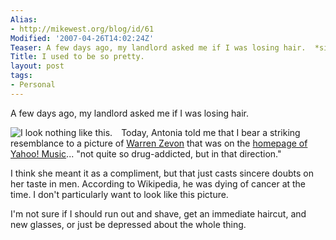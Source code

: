 ```yaml
---
Alias:
- http://mikewest.org/blog/id/61
Modified: '2007-04-26T14:02:24Z'
Teaser: A few days ago, my landlord asked me if I was losing hair.  *sigh*
Title: I used to be so pretty.
layout: post
tags:
- Personal
---
```

A few days ago, my landlord asked me if I was losing hair.

<img src='/images/3.jpg' alt='I look nothing like this.' style='float:left; margin-right:1em;' />

Today, Antonia told me that I bear a striking resemblance to a picture of  [Warren Zevon][wz] that was on the [homepage of Yahoo! Music][ymusic]...  "not quite so drug-addicted, but in that direction."

I think she meant it as a compliment, but that just casts sincere doubts on her taste in men.   According to Wikipedia, he was dying of cancer at the time.  I don't particularly want to look like this picture.

I'm not sure if I should run out and shave, get an immediate haircut, and new glasses, or just be depressed about the whole thing.

[wz]: http://en.wikipedia.org/wiki/Warren_Zevon "Wikipedia: Warren Zevon"
[ymusic]: http://music.yahoo.com/ "Yahoo! Music"